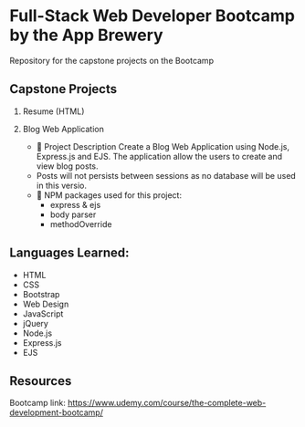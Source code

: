 # Full-Stack Web Developer Bootcamp by the App Brewery
Repository for the capstone projects on the Bootcamp

## Capstone Projects
1. Resume (HTML)

<!--- 2. Personal Portfolio (HTML & CSS) -->
2. Blog Web Application

    - 📇 Project Description
    Create a Blog Web Application using Node.js, Express.js and EJS.
    The application allow the users to create and view blog posts.
    * Posts will not persists between sessions as no database will be used in this versio.

    - 🧰 NPM packages used for this project:
        - express & ejs
        - body parser
        - methodOverride

<!-- 3. API Project (APIs) -->

## Languages Learned:
- HTML
- CSS
- Bootstrap
- Web Design
- JavaScript
- jQuery
- Node.js
- Express.js
- EJS

<!--- 
- Git & GitHub
- API's
- Databases
- SQL
- PostgreSQL
- Authentication & Security 
- React.js
- Web3 Decentralised App (DApp)
- Build Your First Defi DApp - DBANKK
- Deploying to the ICP Live Blockchain
- Building DApps on ICP with a React Frontend
- Create Your Own Crypto Token
- Minting NFTs and Building an NFT Marketplace like OpenSea
- AAA
-->

## Resources
Bootcamp link: https://www.udemy.com/course/the-complete-web-development-bootcamp/

